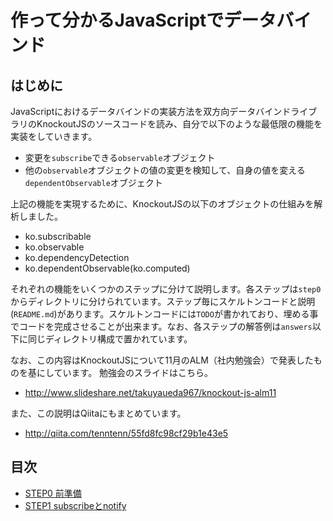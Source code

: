 # 作って分かるJavaScriptでデータバインド

## はじめに

JavaScriptにおけるデータバインドの実装方法を双方向データバインドライブラリのKnockoutJSのソースコードを読み、自分で以下のような最低限の機能を実装をしていきます。

* 変更を`subscribe`できる`observable`オブジェクト
* 他の`observable`オブジェクトの値の変更を検知して、自身の値を変える`dependentObservable`オブジェクト

上記の機能を実現するために、KnockoutJSの以下のオブジェクトの仕組みを解析しました。

* ko.subscribable
* ko.observable
* ko.dependencyDetection
* ko.dependentObservable(ko.computed)

それぞれの機能をいくつかのステップに分けて説明します。各ステップは`step0`からディレクトリに分けられています。ステップ毎にスケルトンコードと説明(`README.md`)があります。スケルトンコードには`TODO`が書かれており、埋める事でコードを完成させることが出来ます。なお、各ステップの解答例は`answers`以下に同じディレクトリ構成で置かれています。

なお、この内容はKnockoutJSについて11月のALM（社内勉強会）で発表したものを基にしています。
勉強会のスライドはこちら。

* http://www.slideshare.net/takuyaueda967/knockout-js-alm11

また、この説明はQiitaにもまとめています。

* http://qiita.com/tenntenn/55fd8fc98cf29b1e43e5 

## 目次

* [STEP0 前準備](step0/README.md)
* [STEP1 subscribeとnotify](step1/README.md)
